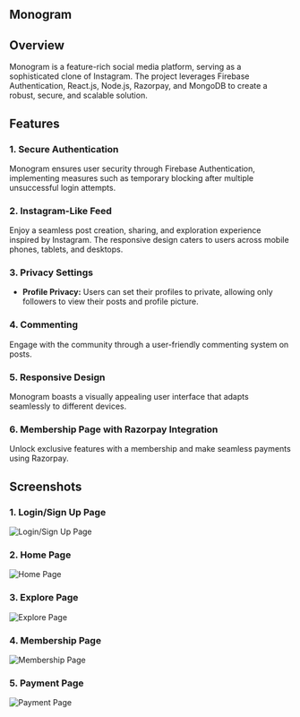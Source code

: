 ## Monogram

## Overview

Monogram is a feature-rich social media platform, serving as a sophisticated clone of Instagram. The project leverages Firebase Authentication, React.js, Node.js, Razorpay, and MongoDB to create a robust, secure, and scalable solution.

## Features

### 1. Secure Authentication

Monogram ensures user security through Firebase Authentication, implementing measures such as temporary blocking after multiple unsuccessful login attempts.

### 2. Instagram-Like Feed

Enjoy a seamless post creation, sharing, and exploration experience inspired by Instagram. The responsive design caters to users across mobile phones, tablets, and desktops.

### 3. Privacy Settings

- **Profile Privacy:** Users can set their profiles to private, allowing only followers to view their posts and profile picture.

### 4. Commenting

Engage with the community through a user-friendly commenting system on posts.

### 5. Responsive Design

Monogram boasts a visually appealing user interface that adapts seamlessly to different devices.

### 6. Membership Page with Razorpay Integration

Unlock exclusive features with a membership and make seamless payments using Razorpay.

## Screenshots

### 1. Login/Sign Up Page
![Login/Sign Up Page](https://github.com/THEPRANAYMISHRA/Monogram/assets/115460435/cc295bd3-f146-4317-a471-a637ca543c6a)

### 2. Home Page
![Home Page](https://github.com/THEPRANAYMISHRA/Monogram/assets/115460435/98ba9591-aab7-4725-b674-c84dd3fedd33)

### 3. Explore Page
![Explore Page](https://github.com/THEPRANAYMISHRA/Monogram/assets/115460435/af32a853-0a0b-4c10-90e4-6d9fd79ca293)

### 4. Membership Page
![Membership Page](https://github.com/THEPRANAYMISHRA/Monogram/assets/115460435/c9822512-2cb7-4bc9-adcb-b2de884e51a3)

### 5. Payment Page
![Payment Page](https://github.com/THEPRANAYMISHRA/Monogram/assets/115460435/1dc12c19-e03a-4efd-a051-3798b69a9799)


 
 
 
